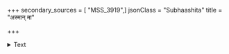+++
secondary_sources = [ "MSS_3919",]
jsonClass = "Subhaashita"
title = "अस्मान् मा"

+++

<details><summary>Text</summary>

अस्मान् मा भज कालकूटभगिनि स्वप्नेऽपि पद्मालये व्याधीभूय कदर्थयन्ति बहुशो मातर्विकारा इमे।  
यच्चक्षुर्न निरीक्षतेच्छविषयं नैवं शृणोति श्रुतिः प्राणा एव वरं प्रयान्ति न पुनर्निर्यान्ति वाचो बहिः॥
</details>
